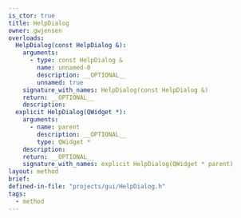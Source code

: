 ```yaml
---
is_ctor: true
title: HelpDialog
owner: gwjensen
overloads:
  HelpDialog(const HelpDialog &):
    arguments:
      - type: const HelpDialog &
        name: unnamed-0
        description: __OPTIONAL__
        unnamed: true
    signature_with_names: HelpDialog(const HelpDialog &)
    return: __OPTIONAL__
    description:
  explicit HelpDialog(QWidget *):
    arguments:
      - name: parent
        description: __OPTIONAL__
        type: QWidget *
    description:
    return: __OPTIONAL__
    signature_with_names: explicit HelpDialog(QWidget * parent)
layout: method
brief:
defined-in-file: "projects/gui/HelpDialog.h"
tags:
  - method
---
```

